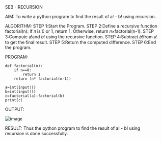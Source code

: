 SEB - RECURSION

AIM:
To write a python program to find the result of a! - b! using recursion.

ALGORITHM:
STEP 1:Start the Program.
STEP 2:Define a recursive function factorial(n):
       If 𝑛 is 0 or 1, return 1.
       Otherwise, return 𝑛×factorial(n-1).
STEP 3:Compute 𝑎!and 𝑏! using the recursive function.
STEP 4:Subtract 𝑏!from 𝑎! to get the final result.
STEP 5:Return the computed difference.
STEP 6:End the program.

PROGRAM:

```
def factorial(n):
    if n==0:
        return 1
    return (n* factorial(n-1))
    
a=int(input())
b=int(input())
c=factorial(a)-factorial(b)
print(c)
```

OUTPUT:


![image](https://github.com/user-attachments/assets/4f7b2528-7e73-4ccc-a57a-5851da10815d)


RESULT:
Thus the python program to find the result of a! - b! using recursion is done successfully.
